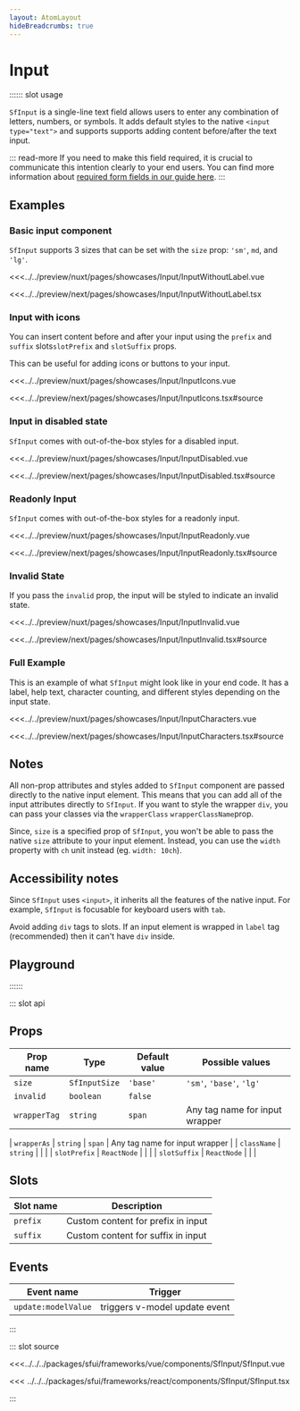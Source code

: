 ```yaml
---
layout: AtomLayout
hideBreadcrumbs: true
---
```

# Input

:::::: slot usage

`SfInput` is a single-line text field allows users to enter any combination of letters, numbers, or symbols. It adds default styles to the native `<input type="text">` and supports supports adding content before/after the text input.

::: read-more
If you need to make this field required, it is crucial to communicate this intention clearly to your end users. You can find more information about [required form fields in our guide here](../blocks/FormFields.html).
:::

## Examples


### Basic input component

`SfInput` supports 3 sizes that can be set with the `size` prop: `'sm'`, `md`, and `'lg'`.

<Showcase showcase-name="Input/InputWithoutLabel" style="min-height:400px;">

<!-- vue -->
<<<../../preview/nuxt/pages/showcases/Input/InputWithoutLabel.vue
<!-- end vue -->
<!-- react -->
<<<../../preview/next/pages/showcases/Input/InputWithoutLabel.tsx
<!-- end react -->
</Showcase>

### Input with icons

You can insert content before and after your input using the <!-- vue --> `prefix` and `suffix` slots<!-- end vue --><!-- react -->`slotPrefix` and `slotSuffix` props<!-- end react -->. 

This can be useful for adding icons or buttons to your input.

<Showcase showcase-name="Input/InputIcons">

<!-- vue -->
<<<../../preview/nuxt/pages/showcases/Input/InputIcons.vue
<!-- end vue -->
<!-- react -->
<<<../../preview/next/pages/showcases/Input/InputIcons.tsx#source
<!-- end react -->
</Showcase>

### Input in disabled state

`SfInput` comes with out-of-the-box styles for a disabled input.

<Showcase showcase-name="Input/InputDisabled">

<!-- vue -->
<<<../../preview/nuxt/pages/showcases/Input/InputDisabled.vue
<!-- end vue -->
<!-- react -->
<<<../../preview/next/pages/showcases/Input/InputDisabled.tsx#source
<!-- end react -->
</Showcase>

### Readonly Input

`SfInput` comes with out-of-the-box styles for a readonly input.

<Showcase showcase-name="Input/InputReadonly">

<!-- vue -->
<<<../../preview/nuxt/pages/showcases/Input/InputReadonly.vue
<!-- end vue -->
<!-- react -->
<<<../../preview/next/pages/showcases/Input/InputReadonly.tsx#source
<!-- end react -->
</Showcase>

### Invalid State

If you pass the `invalid` prop, the input will be styled to indicate an invalid state.

<Showcase showcase-name="Input/InputInvalid">

<!-- vue -->
<<<../../preview/nuxt/pages/showcases/Input/InputInvalid.vue
<!-- end vue -->
<!-- react -->
<<<../../preview/next/pages/showcases/Input/InputInvalid.tsx#source
<!-- end react -->
</Showcase>

### Full Example

This is an example of what `SfInput` might look like in your end code. It has a label, help text, character counting, and different styles depending on the input state.

<Showcase showcase-name="Input/InputCharacters">

<!-- vue -->
<<<../../preview/nuxt/pages/showcases/Input/InputCharacters.vue
<!-- end vue -->
<!-- react -->
<<<../../preview/next/pages/showcases/Input/InputCharacters.tsx#source
<!-- end react -->
</Showcase>

## Notes

All non-prop attributes and styles added to `SfInput` component are passed directly to the native input element. This means that you can add all of the input attributes directly to `SfInput`. If you want to style the wrapper `div`, you can pass your classes via the <!-- vue -->`wrapperClass`<!-- end vue --><!-- react --> `wrapperClassName`<!-- end react -->prop. 

Since, `size` is a specified prop of `SfInput`, you won't be able to pass the native `size` attribute to your input element. Instead, you can use the `width` property with `ch` unit instead (eg. `width: 10ch`).

## Accessibility notes

Since `SfInput` uses `<input>`, it inherits all the features of the native input. For example, `SfInput` is focusable for keyboard users with `tab`.

Avoid adding `div` tags to slots. If an input element is wrapped in `label` tag (recommended) then it can't have `div` inside.

## Playground

<Generate style="height: 600px;"/>

::::::

::: slot api

## Props

| Prop name    | Type            | Default value | Possible values                        |
| ------------ | --------        | ------------- | -------------------------------------- |
| `size`         | `SfInputSize`  | `'base'`          | `'sm'`, `'base'`, `'lg'`                           |
| `invalid`      | `boolean`         | `false`         |                                        |
| `wrapperTag`    | `string`         | `span`        | Any tag name for input wrapper         |
<!-- react -->
| `wrapperAs`    | `string`          | `span`        | Any tag name for input wrapper         |
| `className`    | `string`          |               |                                        |
| `slotPrefix`   | `ReactNode`       |               |                                        |
| `slotSuffix`   | `ReactNode`       |               |                                        |
<!-- end react -->

<!-- vue -->
## Slots

| Slot name | Description                        |
| --------- | ---------------------------------- |
| `prefix`    | Custom content for prefix in input |
| `suffix`    | Custom content for suffix in input |
<!-- end vue -->

<!-- vue -->

## Events

| Event name        | Trigger                       |
| ----------------- | ----------------------------- |
| `update:modelValue` | triggers v-model update event |

<!-- end vue -->


:::

::: slot source
<SourceCode>

<!-- vue -->

<<<../../../packages/sfui/frameworks/vue/components/SfInput/SfInput.vue

<!-- end vue -->

<!-- react -->

<<< ../../../packages/sfui/frameworks/react/components/SfInput/SfInput.tsx

<!-- end react -->
</SourceCode>
:::
